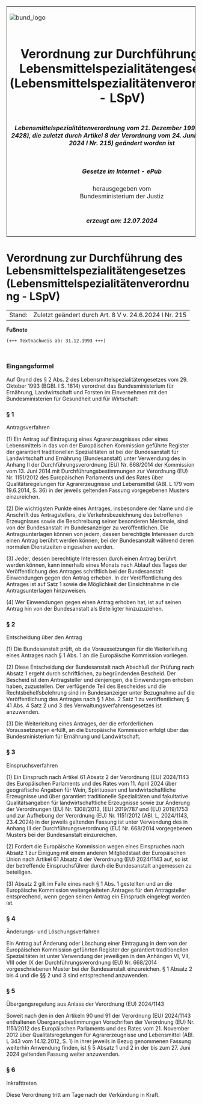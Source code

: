 <span id="DECKBLATT.html"></span>

<table border="0" frame="border" width="100%">

<tr valign="top">

<td align="left">

![bund\_logo](BfJ_2021_Web_de_de.gif)

</td>

<td align="right">

 

</td>

</tr>

<tr align="center" valign="middle">

<td colspan="2">

# Verordnung zur Durchführung des Lebensmittelspezialitätengesetzes (Lebensmittelspezialitätenverordnung - LSpV)

</td>

</tr>

<tr align="center" valign="middle">

<td colspan="2">

##### Lebensmittelspezialitätenverordnung vom 21. Dezember 1993 (BGBl. I S. 2428), die zuletzt durch Artikel 8 der Verordnung vom 24. Juni 2024 (BGBl. 2024 I Nr. 215) geändert worden ist

</td>

</tr>

<tr align="center" valign="middle">

<td colspan="2">

  
  

##### Gesetze im Internet - ePub  
  
herausgegeben vom  
Bundesministerium der Justiz

</td>

</tr>

<tr align="center" valign="bottom">

<td colspan="2">

  
  

##### erzeugt am: 12.07.2024

</td>

</tr>

</table>

<span id="BJNR242800993.html"></span>

# Verordnung zur Durchführung des Lebensmittelspezialitätengesetzes (Lebensmittelspezialitätenverordnung - LSpV)

<div>

<div class="jnhtml">

|        |                                                        |
| ------ | ------------------------------------------------------ |
| Stand: | Zuletzt geändert durch Art. 8 V v. 24.6.2024 I Nr. 215 |

</div>

</div>

<div>

  
**Fußnote**

<div class="jnhtml">

<div>

<div class="jurAbsatz">

  

``` 
(+++ Textnachweis ab: 31.12.1993 +++)

 
```

</div>

</div>

</div>

</div>

<span id="BJNR242800993BJNE000100303.html"></span>

### Eingangsformel  

<div>

<div class="jnhtml">

<div>

<div class="jurAbsatz">

Auf Grund des § 2 Abs. 2 des Lebensmittelspezialitätengesetzes vom 29.
Oktober 1993 (BGBl. I S. 1814) verordnet das Bundesministerium für
Ernährung, Landwirtschaft und Forsten im Einvernehmen mit den
Bundesministerien für Gesundheit und für Wirtschaft:

</div>

</div>

</div>

</div>

<span id="BJNR242800993BJNE000203116.html"></span>

### § 1  
Antragsverfahren

<div>

<div class="jnhtml">

<div>

<div class="jurAbsatz">

(1) Ein Antrag auf Eintragung eines Agrarerzeugnisses oder eines
Lebensmittels in das von der Europäischen Kommission geführte Register
der garantiert traditionellen Spezialitäten ist bei der Bundesanstalt
für Landwirtschaft und Ernährung (Bundesanstalt) unter Verwendung des
in Anhang II der Durchführungsverordnung (EU) Nr. 668/2014 der
Kommission vom 13. Juni 2014 mit Durchführungsbestimmungen zur
Verordnung (EU) Nr. 1151/2012 des Europäischen Parlaments und des Rates
über Qualitätsregelungen für Agrarerzeugnisse und Lebensmittel (ABl. L
179 vom 19.6.2014, S. 36) in der jeweils geltenden Fassung vorgegebenen
Musters einzureichen.

</div>

<div class="jurAbsatz">

(2) Die wichtigsten Punkte eines Antrages, insbesondere der Name und die
Anschrift des Antragstellers, die Verkehrsbezeichnung des betroffenen
Erzeugnisses sowie die Beschreibung seiner besonderen Merkmale, sind von
der Bundesanstalt im Bundesanzeiger zu veröffentlichen. Die
Antragsunterlagen können von jedem, dessen berechtigte Interessen durch
einen Antrag berührt werden können, bei der Bundesanstalt während deren
normalen Dienstzeiten eingesehen werden.

</div>

<div class="jurAbsatz">

(3) Jeder, dessen berechtigte Interessen durch einen Antrag berührt
werden können, kann innerhalb eines Monats nach Ablauf des Tages der
Veröffentlichung des Antrages schriftlich bei der Bundesanstalt
Einwendungen gegen den Antrag erheben. In der Veröffentlichung des
Antrages ist auf Satz 1 sowie die Möglichkeit der Einsichtnahme in die
Antragsunterlagen hinzuweisen.

</div>

<div class="jurAbsatz">

(4) Wer Einwendungen gegen einen Antrag erhoben hat, ist auf seinen
Antrag hin von der Bundesanstalt als Beteiligter hinzuzuziehen.

</div>

</div>

</div>

</div>

<span id="BJNR242800993BJNE000305116.html"></span>

### § 2  
Entscheidung über den Antrag

<div>

<div class="jnhtml">

<div>

<div class="jurAbsatz">

(1) Die Bundesanstalt prüft, ob die Voraussetzungen für die
Weiterleitung eines Antrages nach § 1 Abs. 1 an die Europäische
Kommission vorliegen.

</div>

<div class="jurAbsatz">

(2) Diese Entscheidung der Bundesanstalt nach Abschluß der Prüfung nach
Absatz 1 ergeht durch schriftlichen, zu begründenden Bescheid. Der
Bescheid ist dem Antragsteller und denjenigen, die Einwendungen erhoben
haben, zuzustellen. Der verfügende Teil des Bescheides und die
Rechtsbehelfsbelehrung sind im Bundesanzeiger unter Bezugnahme auf die
Veröffentlichung des Antrages nach § 1 Abs. 2 Satz 1 zu veröffentlichen;
§ 41 Abs. 4 Satz 2 und 3 des Verwaltungsverfahrensgesetzes ist
anzuwenden.

</div>

<div class="jurAbsatz">

(3) Die Weiterleitung eines Antrages, der die erforderlichen
Voraussetzungen erfüllt, an die Europäische Kommission erfolgt über das
Bundesministerium für Ernährung und Landwirtschaft.

</div>

</div>

</div>

</div>

<span id="BJNR242800993BJNE000404130.html"></span>

### § 3  
Einspruchsverfahren

<div>

<div class="jnhtml">

<div>

<div class="jurAbsatz">

(1) Ein Einspruch nach Artikel 61 Absatz 2 der Verordnung (EU) 2024/1143
des Europäischen Parlaments und des Rates vom 11. April 2024 über
geografische Angaben für Wein, Spirituosen und landwirtschaftliche
Erzeugnisse und über garantiert traditionelle Spezialitäten und
fakultative Qualitätsangaben für landwirtschaftliche Erzeugnisse sowie
zur Änderung der Verordnungen (EU) Nr. 1308/2013, (EU) 2019/787 und (EU)
2019/1753 und zur Aufhebung der Verordnung (EU) Nr. 1151/2012 (ABl. L,
2024/1143, 23.4.2024) in der jeweils geltenden Fassung ist unter
Verwendung des in Anhang III der Durchführungsverordnung (EU) Nr.
668/2014 vorgegebenen Musters bei der Bundesanstalt einzureichen.

</div>

<div class="jurAbsatz">

(2) Fordert die Europäische Kommission wegen eines Einspruches nach
Absatz 1 zur Einigung mit einem anderen Mitgliedstaat der Europäischen
Union nach Artikel 61 Absatz 4 der Verordnung (EU) 2024/1143 auf, so ist
der betreffende Einspruchsführer durch die Bundesanstalt angemessen zu
beteiligen.

</div>

<div class="jurAbsatz">

(3) Absatz 2 gilt im Falle eines nach § 1 Abs. 1 gestellten und an die
Europäische Kommission weitergeleiteten Antrages für den Antragsteller
entsprechend, wenn gegen seinen Antrag ein Einspruch eingelegt worden
ist.

</div>

</div>

</div>

</div>

<span id="BJNR242800993BJNE000503116.html"></span>

### § 4  
Änderungs- und Löschungsverfahren

<div>

<div class="jnhtml">

<div>

<div class="jurAbsatz">

Ein Antrag auf Änderung oder Löschung einer Eintragung in dem von der
Europäischen Kommission geführten Register der garantiert traditionellen
Spezialitäten ist unter Verwendung der jeweiligen in den Anhängen VI,
VII, VIII oder IX der Durchführungsverordnung (EU) Nr. 668/2014
vorgeschriebenen Muster bei der Bundesanstalt einzureichen. § 1 Absatz 2
bis 4 und die §§ 2 und 3 sind entsprechend anzuwenden.

</div>

</div>

</div>

</div>

<span id="BJNR242800993BJNE000800130.html"></span>

### § 5  
Übergangsregelung aus Anlass der Verordnung (EU) 2024/1143

<div>

<div class="jnhtml">

<div>

<div class="jurAbsatz">

Soweit nach den in den Artikeln 90 und 91 der Verordnung (EU) 2024/1143
enthaltenen Übergangsbestimmungen Vorschriften der Verordnung (EU) Nr.
1151/2012 des Europäischen Parlaments und des Rates vom 21. November
2012 über Qualitätsregelungen für Agrarerzeugnisse und Lebensmittel
(ABl. L 343 vom 14.12.2012, S. 1) in ihrer jeweils in Bezug genommenen
Fassung weiterhin Anwendung finden, ist § 5 Absatz 1 und 2 in der bis
zum 27. Juni 2024 geltenden Fassung weiter anzuwenden.

</div>

</div>

</div>

</div>

<span id="BJNR242800993BJNE000700303.html"></span>

### § 6  
Inkrafttreten

<div>

<div class="jnhtml">

<div>

<div class="jurAbsatz">

Diese Verordnung tritt am Tage nach der Verkündung in Kraft.

</div>

</div>

</div>

</div>
